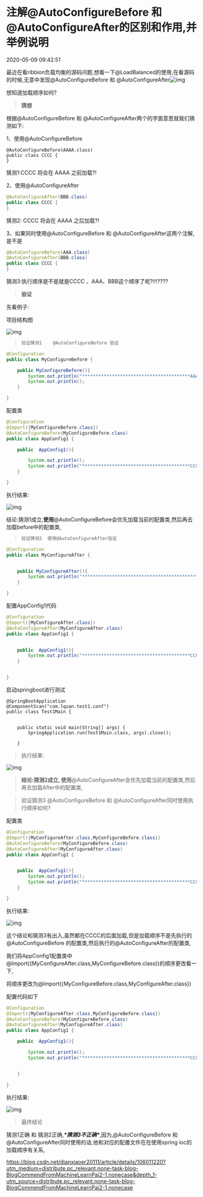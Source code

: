 # 注解@AutoConfigureBefore 和 @AutoConfigureAfter的区别和作用,并举例说明

2020-05-09 09:42:51

最近在看ribbion负载均衡的源码问题,想看一下@LoadBalanced的使用,在看源码的时候,无意中发现@AutoConfigureBefore 和 @AutoConfigureAfter![img](image-202005311736/20200509082214412.png)

想知道加载顺序如何?

> **猜想**

根据@AutoConfigureBefore 和 @AutoConfigureAfter两个的字面意思就我们猜测如下:

1、使用@AutoConfigureBefore

```
@AutoConfigureBefore(AAAA.class)
public class CCCC {
}
```

猜测1:CCCC 将会在 AAAA 之前加载?!

 

2、使用@AutoConfigureAfter

```java
@AutoConfigureAfter(BBB.class)
public class CCCC {
}
```

猜测2: CCCC 将会在 AAAA 之后加载?!

3、如果同时使用@AutoConfigureBefore 和 @AutoConfigureAfter这两个注解,是不是

```java
@AutoConfigureBefore(AAA.class)
@AutoConfigureAfter(BBB.class)
public class CCCC {
}
```

猜测3:执行顺序是不是就是CCCC 、AAA、BBB这个顺序了呢?!!!????

 

> **验证**

先看例子:

项目结构图

![img](image-202005311736/2020050908433653.png)

> ```html
> 验证猜测1    @AutoConfigureBefore 验证
> ```

```java
@Configuration
public class MyConfigureBefore {

    public MyConfigureBefore(){
        System.out.println("****************************************AAAA");
        System.out.println();
    }

}
```

配置类

```java
@Configuration
@Import({MyConfigureBefore.class})
@AutoConfigureBefore(MyConfigureBefore.class)
public class AppConfig1 {

    public  AppConfig1(){

        System.out.println();
        System.out.println("****************************************CCCC");
    }

}
```

执行结果:

![img](image-202005311736/20200509152918721.png)

结论:猜测1成立,**使用**@AutoConfigureBefore会优先加载当前的配置类,然后再去加载before中的配置类,

 

> ```html
> 验证猜测2  使用@AutoConfigureAfter验证
> ```

```java
@Configuration
public class MyConfigureAfter {


    public MyConfigureAfter(){
        System.out.println("********************************************************BBBB");
    }

}
```

配置AppConfig1代码

```java
@Configuration
@Import({MyConfigureAfter.class})
@AutoConfigureAfter(MyConfigureAfter.class)
public class AppConfig1 {


    public  AppConfig1(){
        System.out.println("****************************************CCCC");
    }


}
```

 

启动springboot进行测试

```
@SpringBootApplication
@ComponentScan("com.lquan.test1.conf")
public class Test1Main {


    public static void main(String[] args) {
        SpringApplication.run(Test1Main.class, args).close();

    }
```

> 执行结果:

![img](image-202005311736/20200509152901303.png)

> **结论:猜测2成立, 使用**@AutoConfigureAfter会优先加载当前的配置类,然后再去加载After中的配置类,

 

> 验证猜测3 @AutoConfigureBefore 和 @AutoConfigureAfter同时使用执行顺序如何?

配置类

```java
@Configuration
@Import({MyConfigureAfter.class,MyConfigureBefore.class})
@AutoConfigureBefore(MyConfigureBefore.class)
@AutoConfigureAfter(MyConfigureAfter.class)
public class AppConfig1 {


    public  AppConfig1(){
        System.out.println();
        System.out.println("****************************************CCCC");
    }

}
```

执行结果:

![img](image-202005311736/2020050909051540.png)

这个结论和猜测3有出入,虽然都在CCCC的后面加载,但是加载顺序不是先执行的@AutoConfigureBefore 的配置类,然后执行的@AutoConfigureAfter的配置类,

 

我们将AppConfig1配置类中@Import({MyConfigureAfter.class,MyConfigureBefore.class})的顺序更改看一下,

将顺序更改为@Import({MyConfigureBefore.class,MyConfigureAfter.class})

配置代码如下

```java
@Configuration
@Import({MyConfigureAfter.class,MyConfigureBefore.class})
@AutoConfigureBefore(MyConfigureBefore.class)
@AutoConfigureAfter(MyConfigureAfter.class)
public class AppConfig1 {

    public  AppConfig1(){

        System.out.println();
        System.out.println("****************************************CCCC");


    }

}
```

执行结果:

![img](image-202005311736/20200509091514656.png)

 

> 最终结论

猜测1正确 和 猜测2正确,***\*猜测3不正确\****,因为,@AutoConfigureBefore 和 @AutoConfigureAfter同时使用的话,他和对应的配置文件在在使用spring ioc的加载顺序有关系,

 

 

https://blog.csdn.net/dianxiaoer20111/article/details/106011220?utm_medium=distribute.pc_relevant.none-task-blog-BlogCommendFromMachineLearnPai2-1.nonecase&depth_1-utm_source=distribute.pc_relevant.none-task-blog-BlogCommendFromMachineLearnPai2-1.nonecase